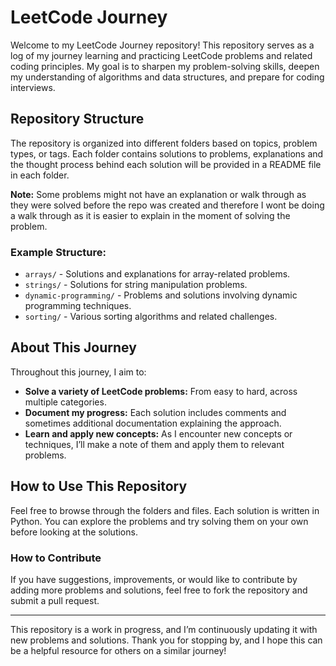 # LeetCode Journey

Welcome to my LeetCode Journey repository! This repository serves as a log of my journey learning and practicing LeetCode problems and related coding principles. My goal is to sharpen my problem-solving skills, deepen my understanding of algorithms and data structures, and prepare for coding interviews.

## Repository Structure

The repository is organized into different folders based on topics, problem types, or tags. Each folder contains solutions to problems, explanations and the thought process behind each solution will be provided in a README file in each folder. 

**Note:** Some problems might not have an explanation or walk through as they were solved before the repo was created and therefore I wont be doing a walk through as it is easier to explain in the moment of solving the problem.

### Example Structure:
- `arrays/` - Solutions and explanations for array-related problems.
- `strings/` - Solutions for string manipulation problems.
- `dynamic-programming/` - Problems and solutions involving dynamic programming techniques.
- `sorting/` - Various sorting algorithms and related challenges.

## About This Journey

Throughout this journey, I aim to:
- **Solve a variety of LeetCode problems:** From easy to hard, across multiple categories.
- **Document my progress:** Each solution includes comments and sometimes additional documentation explaining the approach.
- **Learn and apply new concepts:** As I encounter new concepts or techniques, I’ll make a note of them and apply them to relevant problems.

## How to Use This Repository

Feel free to browse through the folders and files. Each solution is written in Python. You can explore the problems and try solving them on your own before looking at the solutions.

### How to Contribute

If you have suggestions, improvements, or would like to contribute by adding more problems and solutions, feel free to fork the repository and submit a pull request.

---

This repository is a work in progress, and I’m continuously updating it with new problems and solutions. Thank you for stopping by, and I hope this can be a helpful resource for others on a similar journey!
